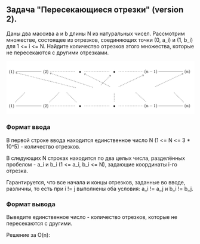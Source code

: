 ## Задача "Пересекающиеся отрезки" (version 2).

Даны два массива a и b длины N из натуральных чисел. Рассмотрим множестве, состоящее из отрезков, соединяющих точки (0, a_i) и (1, b_i) для 1 <= i <= N. Найдите количество отрезков этого множества, которые не пересекаются с другими отрезками.

![Иллюстрация к проекту](https://github.com/GiBBS-Matvey/Source-cpp/raw/master/Intersecting_segments(ver.2)/Images/problem_segments.jpg)
### Формат ввода
В первой строке ввода находится единственное число N (1 <= N <= 3 * 10^5) - количество отрезков.

В следующих N строках находится по два целых числа, разделённых пробелом - a_i и b_i (1 <= a_i, b_i <= N), задающие координаты i-го отрезка. 

Гарантируется, что все начала и концы отрезков, заданные во вводе, различны, то есть при i != j выполнены оба условия: a_i != a_j и b_i != b_j.


### Формат вывода
Выведите единственное число - количество отрезков, которые не пересекаются с другими.



Решение за O(n):
